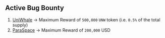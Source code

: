 ## Active Bug Bounty
1. [UniWhale](./UniWhale.md) -> Maximum Reward of `500,000` `UNW` token (i.e. `0.5%` of the total supply)
2. [ParaSpace](./ParaSpace.md) -> Maximum Reward of `200,000` USD
